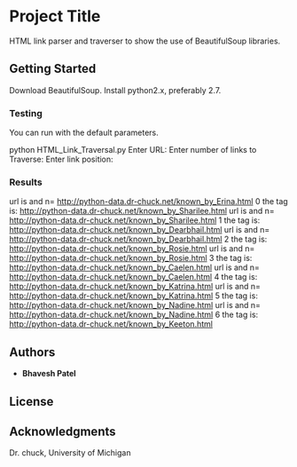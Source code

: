 # Project Title

HTML link parser and traverser to show the use of BeautifulSoup libraries.

## Getting Started

Download BeautifulSoup.
Install python2.x, preferably 2.7.

### Testing

You can run with the default parameters.

python HTML_Link_Traversal.py
Enter URL:
Enter number of links to Traverse:
Enter link position:

### Results

url is and n= http://python-data.dr-chuck.net/known_by_Erina.html 0
the tag is:  http://python-data.dr-chuck.net/known_by_Sharilee.html
url is and n= http://python-data.dr-chuck.net/known_by_Sharilee.html 1
the tag is:  http://python-data.dr-chuck.net/known_by_Dearbhail.html
url is and n= http://python-data.dr-chuck.net/known_by_Dearbhail.html 2
the tag is:  http://python-data.dr-chuck.net/known_by_Rosie.html
url is and n= http://python-data.dr-chuck.net/known_by_Rosie.html 3
the tag is:  http://python-data.dr-chuck.net/known_by_Caelen.html
url is and n= http://python-data.dr-chuck.net/known_by_Caelen.html 4
the tag is:  http://python-data.dr-chuck.net/known_by_Katrina.html
url is and n= http://python-data.dr-chuck.net/known_by_Katrina.html 5
the tag is:  http://python-data.dr-chuck.net/known_by_Nadine.html
url is and n= http://python-data.dr-chuck.net/known_by_Nadine.html 6
the tag is:  http://python-data.dr-chuck.net/known_by_Keeton.html

## Authors

* **Bhavesh Patel**

## License

## Acknowledgments

Dr. chuck, University of Michigan
